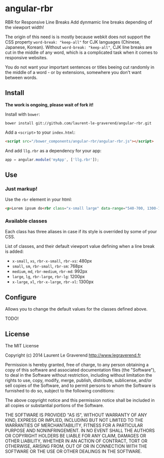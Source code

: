 # angular-rbr

RBR for Responsive Line Breaks
Add dynmamic line breaks depending of the viewport width!

The origin of this need is is mostly because webkit does not support the CSS property `word-break: "keep-all"` for CJK languages (Chinese, Japanese, Korean).
Without `word-break: "keep-all"`, CJK line breaks are cut in the middle of any word, which is a complicated task when it comes to responsive websites.

You do not want your important sentences or titles beeing cut randomly in the middle of a word - or by extensions, somewhere you don't want between words.

## Install

**The work is ongoing, please wait of fork it!**

Install with `bower`:

```shell
bower install git://github.com/laurent-le-graverend/angular-rbr.git
```

Add a `<script>` to your `index.html`:

```html
<script src="/bower_components/angular-rbr/angular-rbr.js"></script>
```

And add `llg.rbr` as a dependency for your app:

```javascript
app = angular.module('myApp', ['llg.rbr']);
```

## Use

### Just markup!

Use the `rbr` element in your html:

```html
<p>Lorem ipsum do<rbr class="x-small large" data-range="540-700, 1300-1400">lor sit amet</p>
```

### Available classes

Each class has three aliases in case if its style is overrided by some of your CSS.

List of classes, and their default viewport value defining when a line break is added:

* `x-small`, `xs`, `rbr-x-small`, `rbr-xs`: 480px
* `small`, `sm`, `rbr-small`, `rbr-sm`: 768px
* `medium`, `md`, `rbr-medium`, `rbr-md`: 992px
* `large`, `lg`, `rbr-large`, `rbr-lg`: 1200px
* `x-large`, `xl`, `rbr-x-large`, `rbr-xl`: 1300px

## Configure

Allows you to change the default values for the classes defined above.

TODO!

## License

The MIT License

Copyright (c) 2014 Laurent Le Graverend http://www.legraverend.fr

Permission is hereby granted, free of charge, to any person obtaining a copy
of this software and associated documentation files (the "Software"), to deal
in the Software without restriction, including without limitation the rights
to use, copy, modify, merge, publish, distribute, sublicense, and/or sell
copies of the Software, and to permit persons to whom the Software is
furnished to do so, subject to the following conditions:

The above copyright notice and this permission notice shall be included in
all copies or substantial portions of the Software.

THE SOFTWARE IS PROVIDED "AS IS", WITHOUT WARRANTY OF ANY KIND, EXPRESS OR
IMPLIED, INCLUDING BUT NOT LIMITED TO THE WARRANTIES OF MERCHANTABILITY,
FITNESS FOR A PARTICULAR PURPOSE AND NONINFRINGEMENT. IN NO EVENT SHALL THE
AUTHORS OR COPYRIGHT HOLDERS BE LIABLE FOR ANY CLAIM, DAMAGES OR OTHER
LIABILITY, WHETHER IN AN ACTION OF CONTRACT, TORT OR OTHERWISE, ARISING FROM,
OUT OF OR IN CONNECTION WITH THE SOFTWARE OR THE USE OR OTHER DEALINGS IN
THE SOFTWARE.